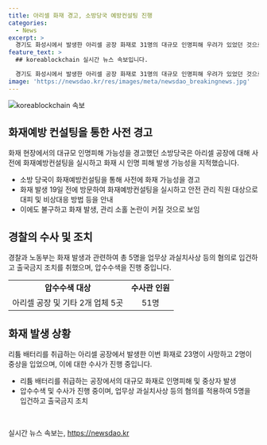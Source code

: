 ```yaml
---
title: 아리셀 화재 경고, 소방당국 예방컨설팅 진행
categories:
  - News
excerpt: >
  경기도 화성시에서 발생한 아리셀 공장 화재로 31명의 대규모 인명피해 우려가 있었던 것으로 드러났습니다. 소방당국은 사고 전 이미 화재 발생 가능성을 경고하고 공장에 화재예방컨설팅을 실시한 사실이 확인되었습니다. 이에도 불구하고 화재가 발생하며 사망자 23명을 내는 참사로 이어졌습니다. 이로써 아리셀의 안전 태만과 관리 소홀 문제가 대두되고 있으며, 경찰과 노동부는 관련 인물들을 법적 조치하고 수사 중입니다. (150자)
feature_text: >
  ## koreablockchain 실시간 뉴스 속보입니다.

  경기도 화성시에서 발생한 아리셀 공장 화재로 31명의 대규모 인명피해 우려가 있었던 것으로 드러났습니다. 소방당국은 사고 전 이미 화재 발생 가능성을 경고하고 공장에 화재예방컨설팅을 실시한 사실이 확인되었습니다. 이에도 불구하고 화재가 발생하며 사망자 23명을 내는 참사로 이어졌습니다. 이로써 아리셀의 안전 태만과 관리 소홀 문제가 대두되고 있으며, 경찰과 노동부는 관련 인물들을 법적 조치하고 수사 중입니다. (150자)
image: 'https://newsdao.kr/res/images/meta/newsdao_breakingnews.jpg'
---
```


<p><img src="https://newsdao.kr/res/images/meta/newsdao_breakingnews.jpg" alt="koreablockchain 속보" /></p>

<h2 data-ke-size="size26">화재예방 컨설팅을 통한 사전 경고</h2>

<p data-ke-size="size16">화재 현장에서의 대규모 인명피해 가능성을 경고했던 소방당국은 아리셀 공장에 대해 사전에 화재예방컨설팅을 실시하고 화재 시 인명 피해 발생 가능성을 지적했습니다. </p>

<ul>
  <li>소방 당국이 화재예방컨설팅을 통해 사전에 화재 가능성을 경고</li>
  <li>화재 발생 19일 전에 방문하여 화재예방컨설팅을 실시하고 안전 관리 직원 대상으로 대피 및 비상대응 방법 등을 안내</li>
  <li>이에도 불구하고 화재 발생, 관리 소홀 논란이 커질 것으로 보임</li>
</ul>

<h2 data-ke-size="size26">경찰의 수사 및 조치</h2>

<p data-ke-size="size16">경찰과 노동부는 화재 발생과 관련하여 총 5명을 업무상 과실치사상 등의 혐의로 입건하고 출국금지 조치를 취했으며, 압수수색을 진행 중입니다. </p>

<table>
  <tr>
    <td style="text-align: center; height: 17px;"><b>압수수색 대상</b></td>
    <td style="text-align: center; height: 17px;"><b>수사관 인원</b></td>
  </tr>
  <tr>
    <td style="text-align: center; height: 17px;">아리셀 공장 및 기타 2개 업체 5곳</td>
    <td style="text-align: center; height: 17px;">51명</td>
  </tr>
</table>

<h2 data-ke-size="size26">화재 발생 상황</h2>

<p data-ke-size="size16">리튬 배터리를 취급하는 아리셀 공장에서 발생한 이번 화재로 23명이 사망하고 2명이 중상을 입었으며, 이에 대한 수사가 진행 중입니다.</p>

<ul>
  <li>리튬 배터리를 취급하는 공장에서의 대규모 화재로 인명피해 및 중상자 발생</li>
  <li>압수수색 및 수사가 진행 중이며, 업무상 과실치사상 등의 혐의를 적용하여 5명을 입건하고 출국금지 조치</li>
</ul>

<p data-ke-size="size16">&nbsp;</p>
실시간 뉴스 속보는, <a href="https://newsdao.kr" rel="dofollow">https://newsdao.kr</a>


